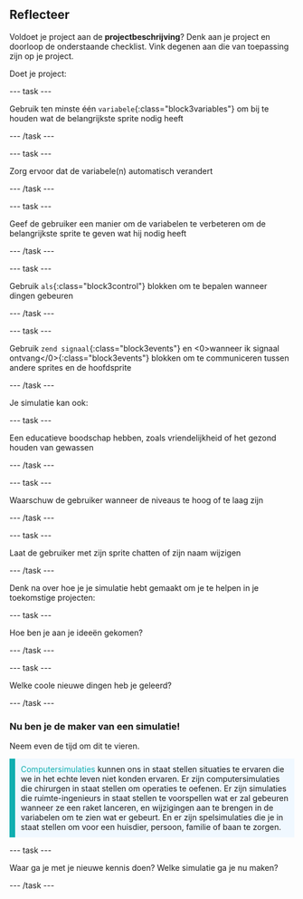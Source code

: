 ## Reflecteer

Voldoet je project aan de **projectbeschrijving**? Denk aan je project en doorloop de onderstaande checklist. Vink degenen aan die van toepassing zijn op je project.

Doet je project:

--- task ---

Gebruik ten minste één `variabele`{:class="block3variables"} om bij te houden wat de belangrijkste sprite nodig heeft

--- /task ---

--- task ---

Zorg ervoor dat de variabele(n) automatisch verandert

--- /task ---

--- task ---

Geef de gebruiker een manier om de variabelen te verbeteren om de belangrijkste sprite te geven wat hij nodig heeft

--- /task ---

--- task ---

Gebruik `als`{:class="block3control"} blokken om te bepalen wanneer dingen gebeuren

--- /task ---

--- task ---

Gebruik `zend signaal`{:class="block3events"} en <0>wanneer ik signaal ontvang</0>{:class="block3events"} blokken om te communiceren tussen andere sprites en de hoofdsprite

--- /task ---

Je simulatie kan ook:

--- task ---

Een educatieve boodschap hebben, zoals vriendelijkheid of het gezond houden van gewassen

--- /task ---

--- task ---

Waarschuw de gebruiker wanneer de niveaus te hoog of te laag zijn

--- /task ---

--- task ---

Laat de gebruiker met zijn sprite chatten of zijn naam wijzigen

--- /task ---

Denk na over hoe je je simulatie hebt gemaakt om je te helpen in je toekomstige projecten:

--- task ---

Hoe ben je aan je ideeën gekomen? 

<!-- free text answer, 3 characters possibly -->
--- /task ---

--- task ---

Welke coole nieuwe dingen heb je geleerd?

<!-- free text answer, 3 characters possibly -->

--- /task ---

### Nu ben je de maker van een simulatie!

Neem even de tijd om dit te vieren.

<p style="border-left: solid; border-width:10px; border-color: #0faeb0; background-color: aliceblue; padding: 10px;">
<span style="color: #0faeb0">Computersimulaties</span> kunnen ons in staat stellen situaties te ervaren die we in het echte leven niet konden ervaren. Er zijn computersimulaties die chirurgen in staat stellen om operaties te oefenen. Er zijn simulaties die ruimte-ingenieurs in staat stellen te voorspellen wat er zal gebeuren wanneer ze een raket lanceren, en wijzigingen aan te brengen in de variabelen om te zien wat er gebeurt. En er zijn spelsimulaties die je in staat stellen om voor een huisdier, persoon, familie of baan te zorgen. 
</p>

--- task ---

Waar ga je met je nieuwe kennis doen? Welke simulatie ga je nu maken?

<!-- free text answer, 3 characters possibly -->

--- /task ---

